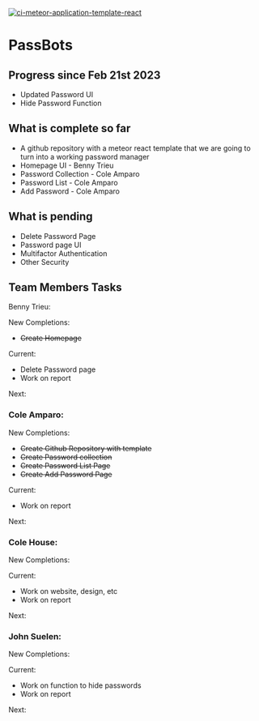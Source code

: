 [![ci-meteor-application-template-react](https://github.com/ics-software-engineering/meteor-application-template-react/actions/workflows/ci.yml/badge.svg)](https://github.com/ics-software-engineering/meteor-application-template-react/actions/workflows/ci.yml)


# PassBots 


## Progress since Feb 21st 2023
- Updated Password UI 
- Hide Password Function



## What is complete so far 

- A github repository with a meteor react template that we are going to turn into a working password manager 
- Homepage UI - Benny Trieu
- Password Collection - Cole Amparo
- Password List - Cole Amparo
- Add Password - Cole Amparo


## What is pending

- Delete Password Page
- Password page UI 
- Multifactor Authentication 
- Other Security 

## Team Members Tasks

Benny Trieu:

New Completions:
- ~~Create Homepage~~

Current:
- Delete Password page
- Work on report

Next: 


### Cole Amparo: 

New Completions:
- ~~Create Github Repository with template~~
- ~~Create Password collection~~
- ~~Create Password List Page~~
- ~~Create Add Password Page~~

Current: 
- Work on report

Next: 


### Cole House: 

New Completions: 


Current:
- Work on website, design, etc 
- Work on report

Next: 


### John Suelen: 

New Completions: 


Current: 
- Work on function to hide passwords
- Work on report

Next: 








